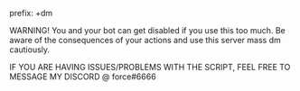 prefix: +dm

WARNING! You and your bot can get disabled if you use this too much. Be aware of the consequences of your actions and use this server mass dm cautiously.

IF YOU ARE HAVING ISSUES/PROBLEMS WITH THE SCRIPT, FEEL FREE TO MESSAGE MY DISCORD @ force#6666
